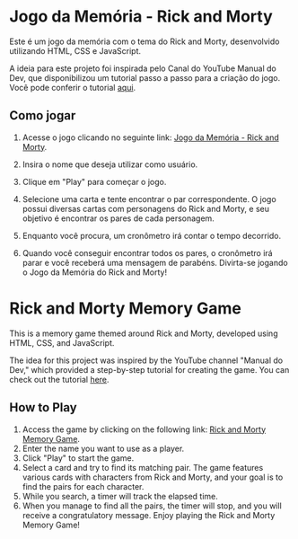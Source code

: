 # Jogo da Memória - Rick and Morty
Este é um jogo da memória com o tema do Rick and Morty, desenvolvido utilizando HTML, CSS e JavaScript.

A ideia para este projeto foi inspirada pelo Canal do YouTube Manual do Dev, que disponibilizou um tutorial passo a passo para a criação do jogo. Você pode conferir o tutorial [aqui](https://www.youtube.com/watch?v=NV88N1r2Qkg).

## Como jogar
1. Acesse o jogo clicando no seguinte link: [Jogo da Memória - Rick and Morty](https://amandalventura.github.io/memory_game/).

2. Insira o nome que deseja utilizar como usuário.
3. Clique em "Play" para começar o jogo.
4. Selecione uma carta e tente encontrar o par correspondente. O jogo possui diversas cartas com personagens do Rick and Morty, e seu objetivo é encontrar os pares de cada personagem.
5. Enquanto você procura, um cronômetro irá contar o tempo decorrido.
6. Quando você conseguir encontrar todos os pares, o cronômetro irá parar e você receberá uma mensagem de parabéns. 
Divirta-se jogando o Jogo da Memória do Rick and Morty!
# Rick and Morty Memory Game
This is a memory game themed around Rick and Morty, developed using HTML, CSS, and JavaScript.

The idea for this project was inspired by the YouTube channel "Manual do Dev," which provided a step-by-step tutorial for creating the game. You can check out the tutorial [here](https://www.youtube.com/watch?v=NV88N1r2Qkg).

## How to Play
1. Access the game by clicking on the following link: [Rick and Morty Memory Game](https://amandalventura.github.io/memory_game/).
2. Enter the name you want to use as a player.
3. Click "Play" to start the game.
4. Select a card and try to find its matching pair. The game features various cards with characters from Rick and Morty, and your goal is to find the pairs for each character.
5. While you search, a timer will track the elapsed time.
6. When you manage to find all the pairs, the timer will stop, and you will receive a congratulatory message.
Enjoy playing the Rick and Morty Memory Game!
